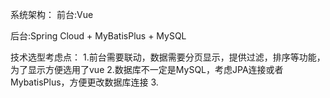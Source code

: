 系统架构：
前台:Vue

后台:Spring Cloud + MyBatisPlus + MySQL

技术选型考虑点：
1.前台需要联动，数据需要分页显示，提供过滤，排序等功能，为了显示方便选用了vue
2.数据库不一定是MySQL，考虑JPA连接或者MybatisPlus，方便更改数据库连接
3.


